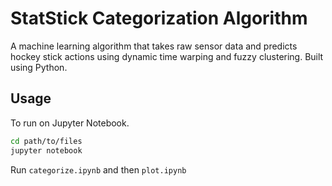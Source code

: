 # StatStick Categorization Algorithm
A machine learning algorithm that takes raw sensor data and predicts hockey stick actions using dynamic time warping and fuzzy clustering. Built using Python.

## Usage
To run on Jupyter Notebook.

```bash
cd path/to/files
jupyter notebook
```

Run `categorize.ipynb` and then `plot.ipynb`